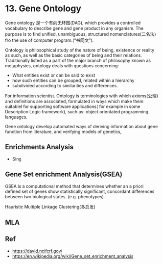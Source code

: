 # 13. Gene Ontology

Gene ontology 是一个有向无环图(DAG), which provides a controlled vocabulary to describe gene and gene product in any organism. The purpose is to find unified, unambiguous, structured nomenclatures(二名法) fro the use of computer program.(“书同文”).

Ontology is philosophical study of the nature of being, existence or reality as such, as well as the basic categories of being and their relations.  Traditionally listed as a part of the major branch of philosophy known as metaphysics, ontology deals with questions concerning:

- What entities exist or can be said to exist
- how such entities can be grouped, related within a hierarchy
- subdivided according to similarities and differences.

For information scientist. Ontology is terminologies with which axioms(公理) and definitions are associated, formulated in ways which make them suitablel for supporting software applications( for example in some Description Logic framework), such as: object orientated programming languages.

Gene ontology develop automated ways of deriving information about gene function from literature, and verifying models of genetics, 	



## Enrichments Analysis

+ Sing

##  Gene Set enrichment Analysis(GSEA)

GSEA is a computational method that determines whether an a priori defined set of genes show statistically significant, concordant differences between two biological states. (e.g. phenotypes)

Hauristic Multiple Linkage Clustering(多启发)

## MLA

## Ref

+ https://david.ncifcrf.gov/
+ https://en.wikipedia.org/wiki/Gene_set_enrichment_analysis

